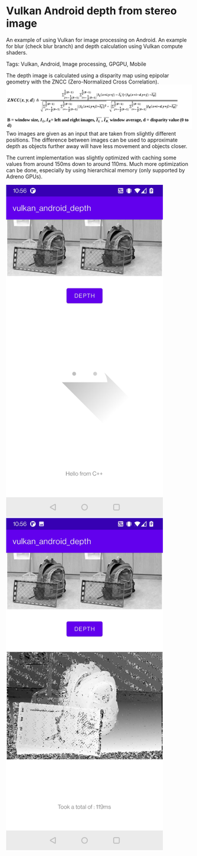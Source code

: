 # Vulkan Android depth from stereo image
An example of using Vulkan for image processing on Android. An example for blur (check blur branch) and depth calculation using Vulkan compute shaders.

Tags: Vulkan, Android, Image processing, GPGPU, Mobile

The depth image is calculated using a disparity map using epipolar geometry with the ZNCC (Zero-Normalized Cross Correlation).
![image text](screenshots/zncc_equation.png)
Two images are given as an input that are taken from slightly different positions. The difference between images can be used to approximate depth as objects further away will have less movement and objects closer.

The current implementation was slightly optimized with caching some values from around 150ms down to around 110ms. Much more optimization can be done, especially by using hierarchical memory (only supported by Adreno GPUs).


<p float="left">
  <img src="screenshots/Screenshot_20220102-105633.jpg", width=425>
  <img src="screenshots/Screenshot_20220102-105641.jpg", width=425>
 </p>
